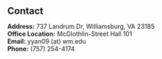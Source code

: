 <h1 id="contact"></h1>

<h2 style="margin: 60px 0px 10px;">Contact</h2>

<strong>Address:</strong> 737 Landrum Dr, Williamsburg, VA 23185
<br />
<strong>Office Location:</strong> McGlothlin-Street Hall 101 
<br />
<strong>Email:</strong> <email>yyan09 (at) wm.edu</email>
<br />
<strong>Phone:</strong> (757) 254-4174
